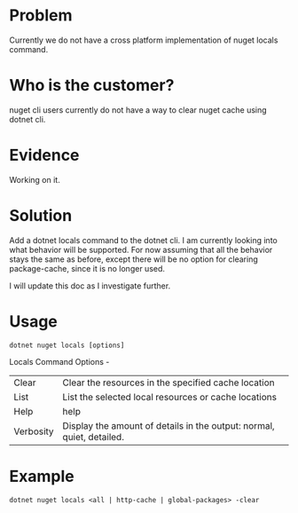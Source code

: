 # Problem
Currently we do not have a cross platform implementation of nuget locals command.

# Who is the customer?
nuget cli users currently do not have a way to clear nuget cache using dotnet cli.

# Evidence
Working on it.

# Solution
Add a dotnet locals command to the dotnet cli. I am currently looking into what behavior will be supported. For now assuming that all the behavior stays the same as before, except there will be no option for clearing package-cache, since it is no longer used. 

I will update this doc as I investigate further.

# Usage 
`dotnet nuget locals [options]`

Locals Command Options - 

<table>
    <tr>
        <td>Clear</td>
        <td>Clear the resources in the specified cache location</td>
    </tr>
    <tr>
        <td>List</td>
        <td>List the selected local resources or cache locations</td> 
    </tr>
    <tr>
        <td>Help</td>
        <td>help</td>
    </tr>
    <tr>
        <td>Verbosity</td>
        <td>Display the amount of details in the output: normal, quiet, detailed.</td>
    </tr>
</table>

# Example
`dotnet nuget locals <all | http-cache | global-packages> -clear`